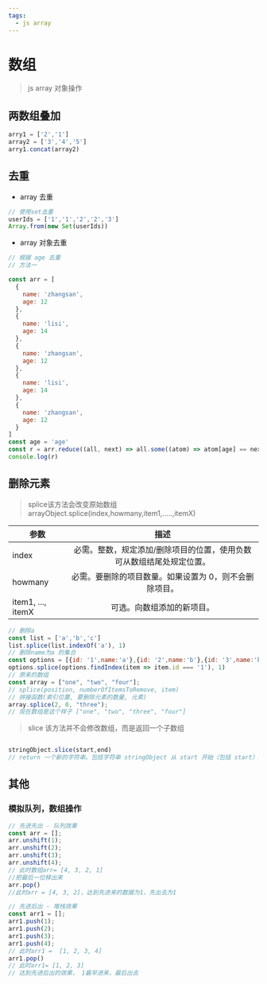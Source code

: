 ```yaml
---
tags:
  - js array
---
```

# 数组
> js array 对象操作

## 两数组叠加
```javascript
arry1 = ['2','1']
array2 = ['3','4','5']
arry1.concat(array2)
```

## 去重
- array 去重
```javascript
// 使用set去重
userIds = ['1','1','2','2','3']
Array.from(new Set(userIds))
```
- array 对象去重
```javascript
// 根据 age 去重
// 方法一

const arr = [
  {
    name: 'zhangsan',
    age: 12
  },
  {
    name: 'lisi',
    age: 14
  },
  {
    name: 'zhangsan',
    age: 12
  },
  {
    name: 'lisi',
    age: 14
  },
  {
    name: 'zhangsan',
    age: 12
  }
]
const age = 'age'
const r = arr.reduce((all, next) => all.some((atom) => atom[age] == next[age]) ? all : [...all, next], [])
console.log(r)

```

## 删除元素
> splice该方法会改变原始数组
> arrayObject.splice(index,howmany,item1,.....,itemX)

| 参数    | 描述           |
| ------------- |:-------------:| 
| index      | 必需。整数，规定添加/删除项目的位置，使用负数可从数组结尾处规定位置。 |
| howmany      | 必需。要删除的项目数量。如果设置为 0，则不会删除项目。      |  
| item1, ..., itemX | 可选。向数组添加的新项目。      |  
```javascript
// 删除a
const list = ['a','b','c']
list.splice(list.indexOf('a'), 1)
// 删除name为a 的集合
const options = [{id: '1',name:'a'},{id: '2',name:'b'},{id: '3',name:'b'}]
options.splice(options.findIndex(item => item.id === '1'), 1)
// 原来的数组
const array = ["one", "two", "four"];
// splice(position, numberOfItemsToRemove, item)
// 拼接函数(索引位置, 要删除元素的数量, 元素)
array.splice(2, 0, "three");
// 现在数组是这个样子 ["one", "two", "three", "four"]
```
> slice 该方法并不会修改数组，而是返回一个子数组
```javascript

stringObject.slice(start,end)
// return 一个新的字符串。包括字符串 stringObject 从 start 开始（包括 start）到 end 结束（不包括 end）为止的所有字符。
```
## 其他

### 模拟队列，数组操作
```javascript
// 先进先出 - 队列效果
const arr = [];
arr.unshift(1);
arr.unshift(2);
arr.unshift(3);
arr.unshift(4);
// 此时数组arr= [4, 3, 2, 1]
//把最后一位移出来
arr.pop()
//此时arr = [4, 3, 2]，达到先进来的数据为1，先出去为1

// 先进后出 - 堆栈效果
const arr1 = [];
arr1.push(1);
arr1.push(2);
arr1.push(3);
arr1.push(4);
// 此时arr1 =  [1, 2, 3, 4]
arr1.pop() 
// 此时arr1= [1, 2, 3]
// 达到先进后出的效果， 1最早进来，最后出去

```
